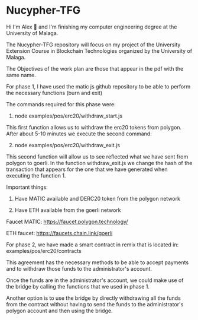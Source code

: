 
# Nucypher-TFG
Hi I'm Alex 👋 and I'm finishing my computer engineering degree at the University of Malaga.

The Nucypher-TFG repository will focus on my project of the University Extension Course in Blockchain Technologies organized by the University of Malaga.

The Objectives of the work plan are those that appear in the pdf with the same name. 

For phase 1, I have used the matic js github repository to be able to perform the necessary functions (burn and exit)

The commands required for this phase were:

1. node examples/pos/erc20/withdraw_start.js

This first function allows us to withdraw the erc20 tokens from polygon. After about 5-10 minutes we execute the second command:

2. node examples/pos/erc20/withdraw_exit.js

This second function will allow us to see reflected what we have sent from polygon to goerli. In the function withdraw_exit.js we change the hash of the transaction that appears for the one that we have generated when executing the function 1.

Important things:

1. Have MATIC available and DERC20 token from the polygon network

2. Have ETH available from the goerli network

Faucet MATIC: https://faucet.polygon.technology/

ETH faucet: https://faucets.chain.link/goerli

For phase 2, we have made a smart contract in remix that is located in: examples/pos/erc20/contracts

This agreement has the necessary methods to be able to accept payments and to withdraw those funds to the administrator's account.

Once the funds are in the administrator's account, we could make use of the bridge by calling the functions that we used in phase 1.

Another option is to use the bridge by directly withdrawing all the funds from the contract without having to send the funds to the administrator's polygon account and then using the bridge.
